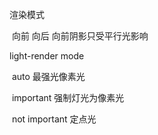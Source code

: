 



渲染模式

​	向前 向后 向前阴影只受平行光影响

light-render mode

​	auto 最强光像素光

​	important 强制灯光为像素光

​	not important 定点光